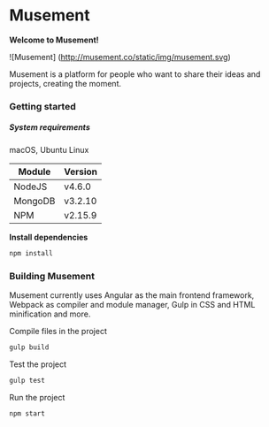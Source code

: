 # Musement

**Welcome to Musement!**

![Musement]
(http://musement.co/static/img/musement.svg)

Musement is a platform for people who want to share their ideas and projects, creating the moment.

### Getting started

##### System requirements

macOS, Ubuntu Linux

| Module  | Version  |
| ------- | -------- |
| NodeJS  | v4.6.0   |
| MongoDB | v3.2.10  |
| NPM     | v2.15.9  |

**Install dependencies**

```bash
npm install
```

### Building Musement

Musement currently uses Angular as the main frontend framework, Webpack as compiler and module manager, Gulp in CSS and HTML minification and more.

Compile files in the project
```bash
gulp build
```

Test the project
```bash
gulp test
```

Run the project
```bash
npm start
```
